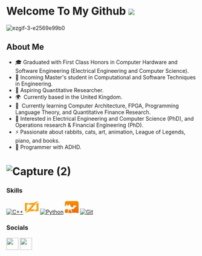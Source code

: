 Welcome To My Github  <img height="40" src="https://raw.githubusercontent.com/innng/innng/master/assets/kyubey.gif"/> 
======================================================================================================================================

![ezgif-3-e2569e99b0](https://github.com/emocreator/emocreator/assets/58938156/5fa9be0f-185f-487a-a09b-f2183fc31fe9)


About Me
--------------------------------------------------------------------------------------------------------

* 🎓  Graduated with First Class Honors in Computer Hardware and Software Engineering (Electrical Engineering and Computer Science).
* 🎉  Incoming Master's student in Computational and Software Techniques in Engineering.
* 🔧  Aspiring Quantitative Researcher.
* 🌍  Currently based in the United Kingdom.
* 🧠  Currently learning Computer Architecture, FPGA, Programming Language Theory, and Quantitative Finance Research.
* 🔧  Interested in Electrical Engineering and Computer Science (PhD),  and Operations research & Financial Engineering (PhD).
* ⚡  Passionate about rabbits, cats, art, animation, League of Legends, piano, and books.
* 💊  Programmer with ADHD.

![Capture (2)](https://user-images.githubusercontent.com/58938156/228657201-7f1e660a-57f0-4c2d-961b-1cd3515f6cbf.PNG)
======================================================================================================================================


### Skills


<p align="left">
<a href="https://isocpp.org/" target="_blank" rel="noreferrer"><img src="https://raw.githubusercontent.com/danielcranney/readme-generator/main/public/icons/skills/cplusplus-colored.svg" width="36" height="36" alt="C++" /></a>
<a href="https://ziglang.org/" target="_blank" rel="noreferrer"><img src="https://raw.githubusercontent.com/devicons/devicon/master/icons/zig/zig-original.svg" width="36" height="36" alt="Zig" /></a>
<a href="https://www.python.org/" target="_blank" rel="noreferrer"><img src="https://raw.githubusercontent.com/danielcranney/readme-generator/main/public/icons/skills/python-colored.svg" width="36" height="36" alt="Python" /></a>
<a href="https://ocaml.org/" target="_blank" rel="noreferrer"><img src="https://raw.githubusercontent.com/devicons/devicon/master/icons/ocaml/ocaml-original.svg" width="36" height="36" alt="OCaml" /></a>
<a href="https://git-scm.com/" target="_blank" rel="noreferrer"><img src="https://raw.githubusercontent.com/danielcranney/readme-generator/main/public/icons/skills/git-colored.svg" width="36" height="36" alt="Git" /></a>
</p>


### Socials

<p align="left"> <a href="https://www.github.com/emocreator" target="_blank" rel="noreferrer"><img src="https://raw.githubusercontent.com/danielcranney/readme-generator/main/public/icons/socials/github.svg" width="32" height="32" /></a> <a href="https://www.linkedin.com/in/nnamdi-aghanya-daniel/" target="_blank" rel="noreferrer"><img src="https://raw.githubusercontent.com/danielcranney/readme-generator/main/public/icons/socials/linkedin.svg" width="32" height="32" /></a></p>
